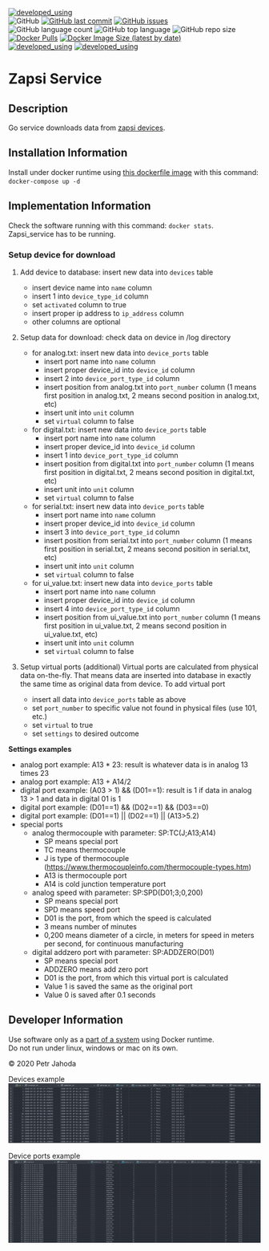 [![developed_using](https://img.shields.io/badge/developed%20using-Jetbrains%20Goland-lightgrey)](https://www.jetbrains.com/go/)
<br/>
![GitHub](https://img.shields.io/github/license/petrjahoda/zapsi_service)
[![GitHub last commit](https://img.shields.io/github/last-commit/petrjahoda/zapsi_service)](https://github.com/petrjahoda/zapsi_service/commits/master)
[![GitHub issues](https://img.shields.io/github/issues/petrjahoda/zapsi_service)](https://github.com/petrjahoda/zapsi_service/issues)
<br/>
![GitHub language count](https://img.shields.io/github/languages/count/petrjahoda/zapsi_service)
![GitHub top language](https://img.shields.io/github/languages/top/petrjahoda/zapsi_service)
![GitHub repo size](https://img.shields.io/github/repo-size/petrjahoda/zapsi_service)
<br/>
[![Docker Pulls](https://img.shields.io/docker/pulls/petrjahoda/zapsi_service)](https://hub.docker.com/r/petrjahoda/zapsi_service)
[![Docker Image Size (latest by date)](https://img.shields.io/docker/image-size/petrjahoda/zapsi_service?sort=date)](https://hub.docker.com/r/petrjahoda/zapsi_service/tags)
<br/>
[![developed_using](https://img.shields.io/badge/database-PostgreSQL-red)](https://www.postgresql.org) [![developed_using](https://img.shields.io/badge/runtime-Docker-red)](https://www.docker.com)

# Zapsi Service

## Description
Go service downloads data from [zapsi devices](https://www.zapsi.eu).

## Installation Information
Install under docker runtime using [this dockerfile image](https://github.com/petrjahoda/system/tree/master/latest) with this command: ```docker-compose up -d```

## Implementation Information
Check the software running with this command: ```docker stats```. <br/>
Zapsi_service has to be running.

### Setup device for download
1. Add device to database: insert new data into ```devices``` table
    - insert device name into ```name``` column
    - insert 1 into ```device_type_id``` column
    - set ```activated``` column to true
    - insert proper ip address to ```ip_address``` column
    - other columns are optional
2. Setup data for download: check data on device in /log directory
    - for analog.txt: insert new data into ```device_ports``` table
        - insert port name into ```name``` column
        - insert proper device_id into ```device_id``` column
        - insert 2 into ```device_port_type_id``` column
        - insert position from analog.txt into ```port_number``` column (1 means first position in analog.txt, 2 means second position in analog.txt, etc)
        - insert unit into ```unit``` column
        - set ```virtual``` column to false
    - for digital.txt: insert new data into ```device_ports``` table
        - insert port name into ```name``` column
        - insert proper device_id into ```device_id``` column
        - insert 1 into ```device_port_type_id``` column
        - insert position from digital.txt into ```port_number``` column (1 means first position in digital.txt, 2 means second position in digital.txt, etc)
        - insert unit into ```unit``` column
        - set ```virtual``` column to false 
    - for serial.txt: insert new data into ```device_ports``` table
        - insert port name into ```name``` column
        - insert proper device_id into ```device_id``` column
        - insert 3 into ```device_port_type_id``` column
        - insert position from serial.txt into ```port_number``` column (1 means first position in serial.txt, 2 means second position in serial.txt, etc)
        - insert unit into ```unit``` column
        - set ```virtual``` column to false
    - for ui_value.txt: insert new data into ```device_ports``` table
        - insert port name into ```name``` column
        - insert proper device_id into ```device_id``` column
        - insert 4 into ```device_port_type_id``` column
        - insert position from ui_value.txt into ```port_number``` column (1 means first position in ui_value.txt, 2 means second position in ui_value.txt, etc)
        - insert unit into ```unit``` column
        - set ```virtual``` column to false

3. Setup virtual ports (additional)
Virtual ports are calculated from physical data on-the-fly. That means data are inserted into database in exactly the same time as original data from device.
To add virtual port
    - insert all data into ```device_ports``` table as above
    - set ```port_number``` to specific value not found in physical files (use 101, etc.)
    - set ```virtual``` to true
    - set ```settings``` to desired outcome 

**Settings examples**
- analog port example: A13 * 23: result is whatever data is in analog 13 times 23
- analog port example: A13 + A14/2
- digital port example: (A03 > 1) && (D01==1): result is 1 if data in analog 13 > 1 and data in digital 01 is 1
- digital port example: (D01==1) && (D02==1) && (D03==0)
- digital port example: (D01==1) || (D02==1) || (A13>5.2)
- special ports
    - analog thermocouple with parameter: SP:TC(J;A13;A14)
        - SP means special port
        - TC means thermocouple
        - J is type of thermocouple  (https://www.thermocoupleinfo.com/thermocouple-types.htm)
        - A13 is thermocouple port
        - A14 is cold junction temperature port
    - analog speed with parameter: SP:SPD(D01;3;0,200)
        - SP means special port
        - SPD means speed port
        - D01 is the port, from which the speed is calculated
        - 3 means number of minutes
        - 0,200 means diameter of a circle, in meters for speed in meters per second, for continuous manufacturing
    - digital addzero port with parameter: SP:ADDZERO(D01)
        - SP means special port
        - ADDZERO means add zero port
        - D01 is the port, from which this virtual port is calculated
        - Value 1 is saved the same as the original port
        - Value 0 is saved after 0.1 seconds  


## Developer Information
Use software only as a [part of a system](https://github.com/petrjahoda/system) using Docker runtime.<br/>
 Do not run under linux, windows or mac on its own.

© 2020 Petr Jahoda

Devices example
![Devices](devices.png)

Device ports example
![Device ports](device_ports.png)


